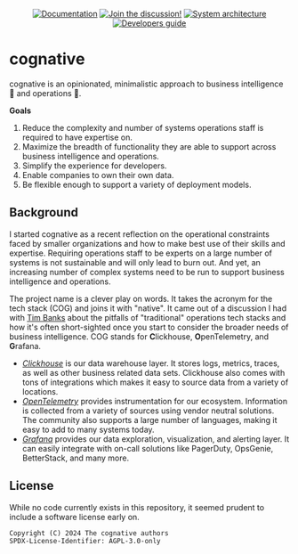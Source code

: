 <div align="center">

[![Documentation][]](https://mjpitz.github.io/cognative/)
[![Join the discussion!][]](https://github.com/mjpitz/cognative/discussions)
[![System architecture][]](ARCHITECTURE.md)
[![Developers guide][]](DEVELOPING.md)

[Documentation]: https://img.shields.io/badge/documentation-gray?style=for-the-badge
[Join the discussion!]: https://img.shields.io/badge/join_the_discussion!-blueviolet?style=for-the-badge
[System architecture]: https://img.shields.io/badge/system_architecture-blue?style=for-the-badge
[Developers guide]: https://img.shields.io/badge/developers_guide-yellow?style=for-the-badge

</div>

# cognative

cognative is an opinionated, minimalistic approach to business intelligence 🧠 and operations 🚨.

**Goals**

1. Reduce the complexity and number of systems operations staff is required to have expertise on.
2. Maximize the breadth of functionality they are able to support across business intelligence and operations.
3. Simplify the experience for developers.
4. Enable companies to own their own data.
5. Be flexible enough to support a variety of deployment models.

## Background

I started cognative as a recent reflection on the operational constraints faced by smaller organizations and how to
make best use of their skills and expertise. Requiring operations staff to be experts on a large number of systems
is not sustainable and will only lead to burn out. And yet, an increasing number of complex systems need to be run to
support business intelligence and operations.

The project name is a clever play on words. It takes the acronym for the tech stack (COG) and joins it with "native".
It came out of a discussion I had with [Tim Banks](https://github.com/timbanks) about the pitfalls of "traditional"
operations tech stacks and how it's often short-sighted once you start to consider the broader needs of business
intelligence. COG stands for **C**lickhouse, **O**penTelemetry, and **G**rafana.

- [_Clickhouse_](#clickhouse) is our data warehouse layer. It stores logs, metrics, traces, as well as other business
  related data sets. Clickhouse also comes with tons of integrations which makes it easy to source data from a variety
  of locations.
- [_OpenTelemetry_](#opentelemetry) provides instrumentation for our ecosystem. Information is collected from a variety
  of sources using vendor neutral solutions. The community also supports a large number of languages, making it easy to
  add to many systems today.
- [_Grafana_](#grafana) provides our data exploration, visualization, and alerting layer. It can easily integrate with
  on-call solutions like PagerDuty, OpsGenie, BetterStack, and many more.

## License

While no code currently exists in this repository, it seemed prudent to include a software license early on.

```
Copyright (C) 2024 The cognative authors
SPDX-License-Identifier: AGPL-3.0-only
```
